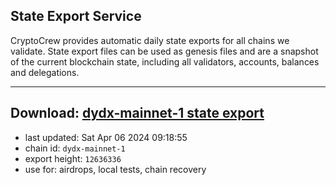 ## State Export Service
CryptoCrew provides automatic daily state exports for all chains we validate. State export files can be used as genesis files and are a snapshot of the current blockchain state, including all validators, accounts, balances and delegations.

---
**Download: [dydx-mainnet-1 state export](https://dl-tyo.ccvalidators.com/SERVICE/dydx/dydx-mainnet-1_export_12636336.json)**
---

- last updated: Sat Apr 06 2024 09:18:55
- chain id: `dydx-mainnet-1`
- export height: `12636336`
- use for: airdrops, local tests, chain recovery
